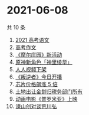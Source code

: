 # 2021-06-08

共 10 条

<!-- BEGIN -->
<!-- 最后更新时间 Tue Jun 08 2021 10:42:00 GMT+0800 (China Standard Time) -->

1. [2021 高考语文](https://www.zhihu.com/search?q=高考语文)
2. [高考作文](https://www.zhihu.com/search?q=高考作文)
3. [《摩尔庄园》新活动](https://www.zhihu.com/search?q=摩尔庄园)
4. [原神新角色「神里绫华」](https://www.zhihu.com/search?q=原神)
5. [人人视频下架](https://www.zhihu.com/search?q=人人视频)
6. [《叛逆者》今日开播](https://www.zhihu.com/search?q=叛逆者)
7. [芯片价格飙涨 5 倍](https://www.zhihu.com/search?q=芯片)
8. [土地出让金划归税务部门所有](https://www.zhihu.com/search?q=土地出让金)
9. [动画电影《普罗米亚》上映](https://www.zhihu.com/search?q=普罗米亚)
10. [谏山创对谈荒川弘](https://www.zhihu.com/search?q=谏山创)

<!-- END -->

